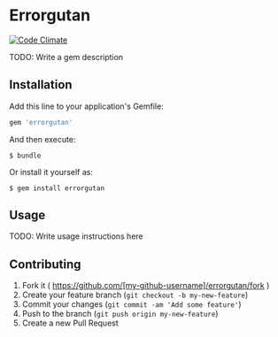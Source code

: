 # Errorgutan

[![Code Climate](https://codeclimate.com/github/egoholic/errorgutan/badges/gpa.svg)](https://codeclimate.com/github/egoholic/errorgutan)

TODO: Write a gem description

## Installation

Add this line to your application's Gemfile:

```ruby
gem 'errorgutan'
```

And then execute:

    $ bundle

Or install it yourself as:

    $ gem install errorgutan

## Usage

TODO: Write usage instructions here

## Contributing

1. Fork it ( https://github.com/[my-github-username]/errorgutan/fork )
2. Create your feature branch (`git checkout -b my-new-feature`)
3. Commit your changes (`git commit -am 'Add some feature'`)
4. Push to the branch (`git push origin my-new-feature`)
5. Create a new Pull Request
